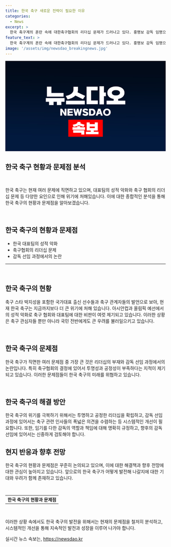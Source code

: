 ```yaml
---
title: 한국 축구 새로운 전략이 필요한 이유
categories:
  - News
excerpt: >
  한국 축구계의 혼란 속에 대한축구협회의 리더십 문제가 드러나고 있다. 홍명보 감독 임명으로 문제 제기되는 가운데, 박지성 등 축구선수들의 비판이 쏟아지고 있다. 정체되는 대한축구의 문제는 감독 선임 과정의 불투명함, 전력강화위원장의 사의 표명과 근본적인 시스템 부재, 그리고 리더십의 결여에 기인한 것으로 여겨진다. 이러한 상황 속에서 대한축구의 미래가 불투명한 상황에서 K축구의 발전 방향을 정하는 것이 시급한 과제로 인식되고 있다.
feature_text: >
  한국 축구계의 혼란 속에 대한축구협회의 리더십 문제가 드러나고 있다. 홍명보 감독 임명으로 문제 제기되는 가운데, 박지성 등 축구선수들의 비판이 쏟아지고 있다. 정체되는 대한축구의 문제는 감독 선임 과정의 불투명함, 전력강화위원장의 사의 표명과 근본적인 시스템 부재, 그리고 리더십의 결여에 기인한 것으로 여겨진다. 이러한 상황 속에서 대한축구의 미래가 불투명한 상황에서 K축구의 발전 방향을 정하는 것이 시급한 과제로 인식되고 있다.
image: '/assets/img/newsdao_breakingnews.jpg'
---
```


<p><img src="/assets/img/newsdao_breakingnews.jpg" alt="ranknews 속보" /></p>

<h2 data-ke-size="size32"><b>한국 축구 현황과 문제점 분석</b></h2>

<p data-ke-size="size16">&nbsp;</p>

<p>한국 축구는 현재 여러 문제에 직면하고 있으며, 대표팀의 성적 악화와 축구 협회의 리더십 문제 등 다양한 요인으로 인해 위기에 처해있습니다. 이에 대한 종합적인 분석을 통해 한국 축구의 현황과 문제점을 알아보겠습니다. </p>

<p data-ke-size="size16">&nbsp;</p>

<h2 data-ke-size="size26">한국 축구의 현황과 문제점</h2>

<ul>
  <li>한국 대표팀의 성적 악화</li>
  <li>축구협회의 리더십 문제</li>
  <li>감독 선임 과정에서의 논란</li>
</ul>

<hr>

<p data-ke-size="size16">&nbsp;</p>

<h2 data-ke-size="size24"><b>한국 축구의 현황</b></h2>

<p>축구 스타 박지성을 포함한 국가대표 출신 선수들과 축구 관계자들의 발언으로 보아, 현재 한국 축구는 지금까지보다 더 큰 위기에 처해 있습니다. 아시안컵과 올림픽 예선에서의 성적 악화로 축구 협회와 대표팀에 대한 비판이 여럿 제기되고 있습니다. 이러한 상황은 축구 관심자들 뿐만 아니라 국민 전반에게도 큰 우려를 불러일으키고 있습니다.</p>

<p data-ke-size="size16">&nbsp;</p>

<h2 data-ke-size="size24"><b>한국 축구의 문제점</b></h2>

<p>한국 축구가 직면한 여러 문제점 중 가장 큰 것은 리더십의 부재와 감독 선임 과정에서의 논란입니다. 특히 축구협회의 결정에 있어서 투명성과 공정성이 부족하다는 지적이 제기되고 있습니다. 이러한 문제점들이 한국 축구의 미래를 위협하고 있습니다.</p>

<p data-ke-size="size16">&nbsp;</p>

<h2 data-ke-size="size24"><b>한국 축구의 해결 방안</b></h2>

<p>한국 축구의 위기를 극복하기 위해서는 투명하고 공정한 리더십을 확립하고, 감독 선임 과정에 있어서는 축구 관련 인사들의 폭넓은 의견을 수렴하는 등 시스템적인 개선이 필요합니다. 또한, 임기를 다한 감독의 역할과 책임에 대해 명확히 규정하고, 향후의 감독 선임에 있어서는 신중하게 검토해야 합니다.</p>

<h2 data-ke-size="size24"><b>현지 반응과 향후 전망</b></h2>

<p>한국 축구의 현황과 문제점은 꾸준히 논의되고 있으며, 이에 대한 해결책과 향후 전망에 대한 관심이 높아지고 있습니다. 앞으로의 한국 축구가 어떻게 발전해 나갈지에 대한 기대와 우려가 함께 존재하고 있습니다.</p>

<p data-ke-size="size16">&nbsp;</p>

<table>
  <tr>
    <td style="text-align: center; height: 17px;"><b>한국 축구의 현황과 문제점</b></td>
  </tr>
</table>

<p data-ke-size="size16">&nbsp;</p>

<p>이러한 상황 속에서도 한국 축구의 발전을 위해서는 현재의 문제점을 철저히 분석하고, 시스템적인 개선을 통해 지속적인 발전과 성장을 이루어 나가야 합니다.</p>
실시간 뉴스 속보는, <a href="https://newsdao.kr" rel="dofollow">https://newsdao.kr</a>


